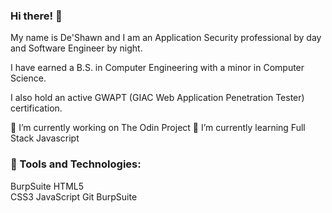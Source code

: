 ### Hi there! 👋

My name is De'Shawn and I am an Application Security professional by day and Software Engineer by night.

I have earned a B.S. in Computer Engineering with a minor in Computer Science. 

I also hold an active GWAPT (GIAC Web Application Penetration Tester) certification.

🔭 I’m currently working on The Odin Project
🌱 I’m currently learning Full Stack Javascript

### :wrench: Tools and Technologies:
BurpSuite
HTML5	
CSS3 
JavaScript 
Git
BurpSuite

<!--
**Duh-Shawn/Duh-Shawn** is a ✨ _special_ ✨ repository because its `README.md` (this file) appears on your GitHub profile.

Here are some ideas to get you started:

- 🔭 I’m currently working on ...
- 🌱 I’m currently learning ...
- 👯 I’m looking to collaborate on ...
- 🤔 I’m looking for help with ...
- 💬 Ask me about ...
- 📫 How to reach me: ...
- 😄 Pronouns: ...
- ⚡ Fun fact: ...
-->
